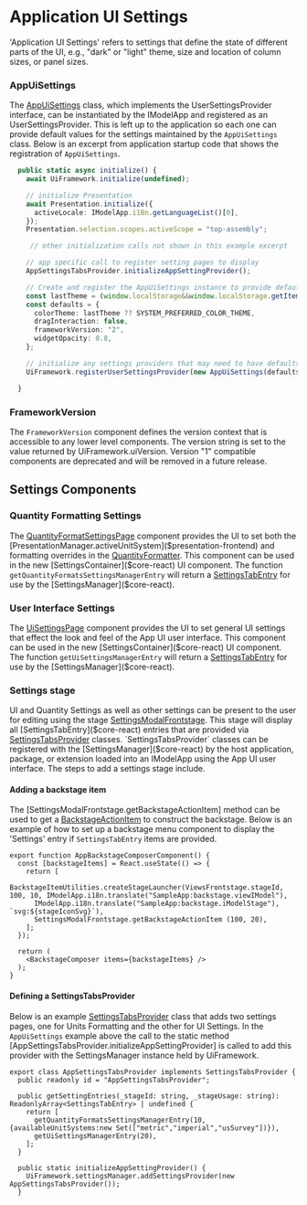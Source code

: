 # Application UI Settings

'Application UI Settings' refers to settings that define the state of different parts of the UI, e.g., "dark" or "light" theme, size and location of column sizes, or panel sizes.

### AppUiSettings

The [AppUiSettings]($appui-react) class, which implements the UserSettingsProvider interface, can be instantiated by the IModelApp and registered as an UserSettingsProvider. This is left up to the application so each one can provide default values for the settings maintained by the `AppUiSettings` class. Below is an excerpt from application startup code that shows the registration of `AppUiSettings`.

```ts
  public static async initialize() {
    await UiFramework.initialize(undefined);

    // initialize Presentation
    await Presentation.initialize({
      activeLocale: IModelApp.i18n.getLanguageList()[0],
    });
    Presentation.selection.scopes.activeScope = "top-assembly";

     // other initialization calls not shown in this example excerpt

    // app specific call to register setting pages to display
    AppSettingsTabsProvider.initializeAppSettingProvider();

    // Create and register the AppUiSettings instance to provide default for ui settings in Redux store
    const lastTheme = (window.localStorage&&window.localStorage.getItem("uifw:defaultTheme"))??SYSTEM_PREFERRED_COLOR_THEME;
    const defaults = {
      colorTheme: lastTheme ?? SYSTEM_PREFERRED_COLOR_THEME,
      dragInteraction: false,
      frameworkVersion: "2",
      widgetOpacity: 0.8,
    };

    // initialize any settings providers that may need to have defaults set by iModelApp
    UiFramework.registerUserSettingsProvider(new AppUiSettings(defaults));

  }
```

### FrameworkVersion

The `FrameworkVersion` component defines the version context that is accessible to any lower level components. The version string is set to the value returned by UiFramework.uiVersion. Version "1" compatible components are deprecated and will be removed in a future release.

## Settings Components

### Quantity Formatting Settings

  The [QuantityFormatSettingsPage]($appui-react) component provides the UI to set both the [PresentationManager.activeUnitSystem]($presentation-frontend) and formatting overrides in the [QuantityFormatter]($frontend). This component can be used in the new [SettingsContainer]($core-react) UI component. The function `getQuantityFormatsSettingsManagerEntry` will return a [SettingsTabEntry]($core-react) for use by the [SettingsManager]($core-react).

### User Interface Settings

  The [UiSettingsPage]($appui-react) component provides the UI to set general UI settings that effect the look and feel of the App UI user interface. This component can be used in the new [SettingsContainer]($core-react) UI component. The function `getUiSettingsManagerEntry` will return a [SettingsTabEntry]($core-react) for use by the [SettingsManager]($core-react).

### Settings stage

UI and Quantity Settings as well as other settings can be present to the user for editing using the stage [SettingsModalFrontstage]($appui-react). This stage will display all [SettingsTabEntry]($core-react) entries that are provided via [SettingsTabsProvider]($core-react) classes. `SettingsTabsProvider` classes can be registered with the [SettingsManager]($core-react) by the host application, package, or extension loaded into an IModelApp using the App UI user interface. The steps to add a settings stage include.

#### Adding a backstage item

The [SettingsModalFrontstage.getBackstageActionItem] method can be used to get a [BackstageActionItem]($appui-react) to construct the backstage. Below is an example of how to set up a backstage menu component to display the 'Settings' entry if `SettingsTabEntry` items are provided.

```tsx
export function AppBackstageComposerComponent() {
  const [backstageItems] = React.useState(() => {
    return [
      BackstageItemUtilities.createStageLauncher(ViewsFrontstage.stageId, 100, 10, IModelApp.i18n.translate("SampleApp:backstage.viewIModel"),
      IModelApp.i18n.translate("SampleApp:backstage.iModelStage"), `svg:${stageIconSvg}`),
      SettingsModalFrontstage.getBackstageActionItem (100, 20),
    ];
  });

  return (
    <BackstageComposer items={backstageItems} />
  );
}
```

#### Defining a SettingsTabsProvider

Below is an example [SettingsTabsProvider]($core-react) class that adds two settings pages, one for Units Formatting and the other for UI Settings. In the `AppUiSettings` example above the call to the static method [AppSettingsTabsProvider.initializeAppSettingProvider] is called to add this provider with the SettingsManager instance held by UiFramework.

```tsx
export class AppSettingsTabsProvider implements SettingsTabsProvider {
  public readonly id = "AppSettingsTabsProvider";

  public getSettingEntries(_stageId: string, _stageUsage: string): ReadonlyArray<SettingsTabEntry> | undefined {
    return [
      getQuantityFormatsSettingsManagerEntry(10, {availableUnitSystems:new Set(["metric","imperial","usSurvey"])}),
      getUiSettingsManagerEntry(20),
    ];
  }

  public static initializeAppSettingProvider() {
    UiFramework.settingsManager.addSettingsProvider(new AppSettingsTabsProvider());
  }
```
